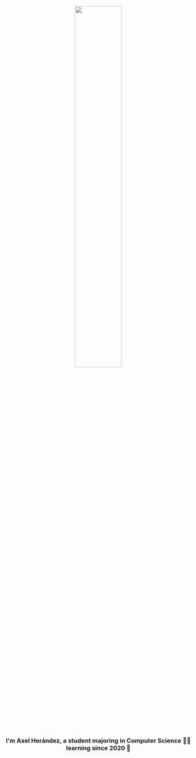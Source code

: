 <div align="center">
<img src="https://rishavanand.github.io/static/images/greetings.gif" align="center" style="width: 50%" />
</div>  
  

### <div align="center">I'm Axel Herández, a student majoring in Computer Science 👨‍💻 learning since 2020 🚀</div>  
